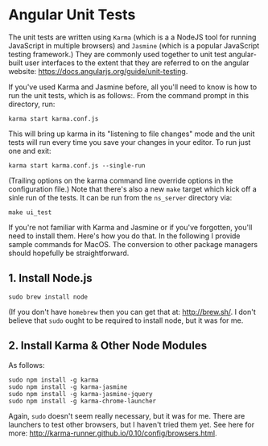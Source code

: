 # Angular Unit Tests

The unit tests are written using `Karma` (which is a a NodeJS tool for running
JavaScript in multiple browsers) and `Jasmine` (which is a popular JavaScript
testing framework.) They are commonly used together to unit test angular-built
user interfaces to the extent that they are referred to on the angular website:
https://docs.angularjs.org/guide/unit-testing.

If you've used Karma and Jasmine before, all you'll need to know is how to run
the unit tests, which is as follows:. From the command prompt in this directory,
run:

    karma start karma.conf.js

This will bring up karma in its "listening to file changes" mode and the unit
tests will run every time you save your changes in your editor. To run just one
and exit:

    karma start karma.conf.js --single-run

(Trailing options on the karma command line override options in the
configuration file.) Note that there's also a new `make` target which kick off
a sinle run of the tests. It can be run from the `ns_server` directory via:

    make ui_test

If you're not familiar  with Karma and Jasmine or if you've forgotten, you'll
need to install them. Here's how you do that. In the following I provide sample
commands for MacOS. The conversion to other package managers should hopefully be
straightforward.

## 1. Install Node.js

    sudo brew install node

(If you don't have `homebrew` then you can get that at: http://brew.sh/. I don't
believe that `sudo` ought to be required to install node, but it was for me.

## 2. Install Karma & Other Node Modules
As follows:

    sudo npm install -g karma
    sudo npm install -g karma-jasmine
    sudo npm install -g karma-jasmine-jquery
    sudo npm install -g karma-chrome-launcher

Again, `sudo` doesn't seem really necessary, but it was for me. There are
launchers to test other browsers, but I haven't tried them yet. See here for more:
http://karma-runner.github.io/0.10/config/browsers.html.
